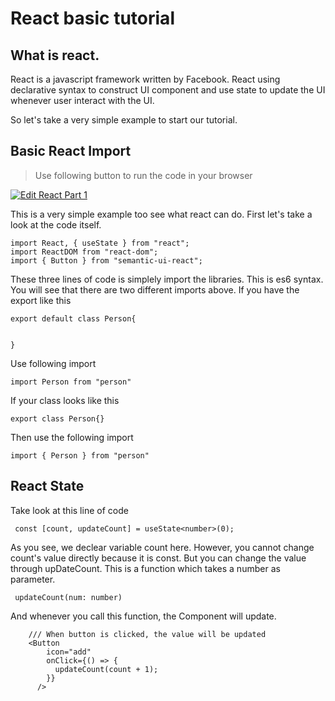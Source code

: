# React basic tutorial

## What is react.

React is a javascript framework written by Facebook. React using declarative syntax to construct UI component and use state to update the UI whenever user interact with the UI.

So let's take a very simple example to start our tutorial.

## Basic React Import

> Use following button to run the code in your browser

[![Edit React Part 1](https://codesandbox.io/static/img/play-codesandbox.svg)](https://codesandbox.io/s/angry-almeida-l6gh8?fontsize=14&hidenavigation=1&theme=dark)


This is a very simple example too see what react can do. First let's take a look at the code itself.

```tsx
import React, { useState } from "react";
import ReactDOM from "react-dom";
import { Button } from "semantic-ui-react";
```

These three lines of code is simplely import the libraries. This is es6 syntax. You will see that there are two different imports above. If you have the export like this
```tsx
export default class Person{


} 
```

Use following import

```tsx
import Person from "person" 

```

If your class looks like this

```tsx
export class Person{}

```

Then use the following import
```tsx
import { Person } from "person"
```

## React State

Take look at this line of code

```tsx
 const [count, updateCount] = useState<number>(0);
```

As you see, we declear variable count here. However, you cannot change count's value directly because it is const.  But you can change the value through upDateCount. This is a function which takes a number as parameter.

```tsx
 updateCount(num: number)
```
And whenever you call this function, the Component will update.
```tsx
    /// When button is clicked, the value will be updated
    <Button
        icon="add"
        onClick={() => {
          updateCount(count + 1);
        }}
      />

```

